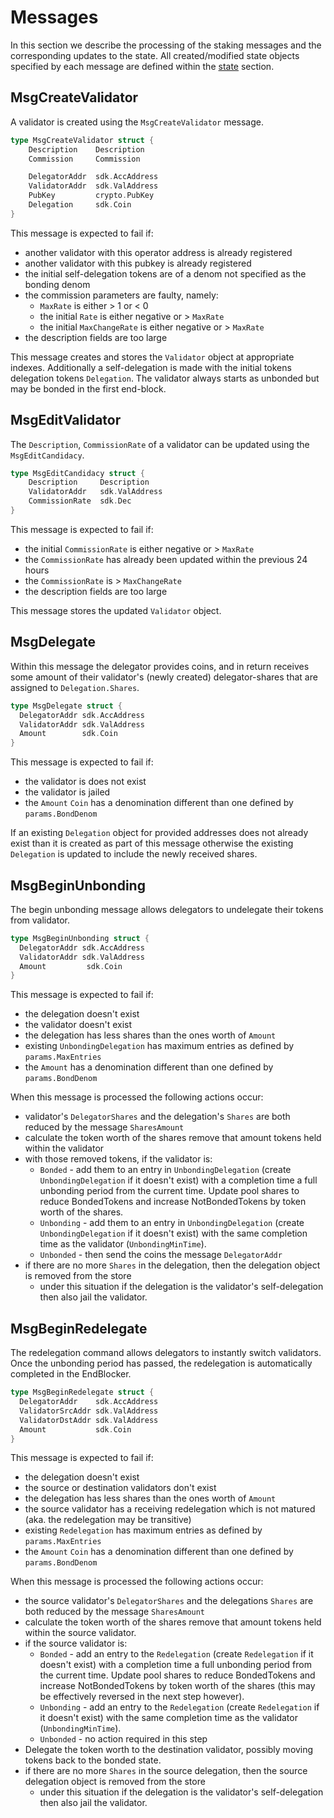 # Messages

In this section we describe the processing of the staking messages and the corresponding updates to the state. All created/modified state objects specified by each message are defined within the [state](./02_state.md) section.

## MsgCreateValidator

A validator is created using the `MsgCreateValidator` message.

```go
type MsgCreateValidator struct {
    Description    Description
    Commission     Commission

    DelegatorAddr  sdk.AccAddress
    ValidatorAddr  sdk.ValAddress
    PubKey         crypto.PubKey
    Delegation     sdk.Coin
}
```

This message is expected to fail if:

- another validator with this operator address is already registered
- another validator with this pubkey is already registered
- the initial self-delegation tokens are of a denom not specified as the bonding denom
- the commission parameters are faulty, namely:
  - `MaxRate` is either > 1 or < 0
  - the initial `Rate` is either negative or > `MaxRate`
  - the initial `MaxChangeRate` is either negative or > `MaxRate`
- the description fields are too large

This message creates and stores the `Validator` object at appropriate indexes.
Additionally a self-delegation is made with the initial tokens delegation
tokens `Delegation`. The validator always starts as unbonded but may be bonded
in the first end-block.

## MsgEditValidator

The `Description`, `CommissionRate` of a validator can be updated using the
`MsgEditCandidacy`.  

```go
type MsgEditCandidacy struct {
    Description     Description
    ValidatorAddr   sdk.ValAddress
    CommissionRate  sdk.Dec
}
```

This message is expected to fail if:

- the initial `CommissionRate` is either negative or > `MaxRate`
- the `CommissionRate` has already been updated within the previous 24 hours
- the `CommissionRate` is > `MaxChangeRate`
- the description fields are too large

This message stores the updated `Validator` object.

## MsgDelegate

Within this message the delegator provides coins, and in return receives
some amount of their validator's (newly created) delegator-shares that are
assigned to `Delegation.Shares`.

```go
type MsgDelegate struct {
  DelegatorAddr sdk.AccAddress
  ValidatorAddr sdk.ValAddress
  Amount        sdk.Coin
}
```

This message is expected to fail if:

- the validator is does not exist
- the validator is jailed
- the `Amount` `Coin` has a denomination different than one defined by `params.BondDenom`

If an existing `Delegation` object for provided addresses does not already
exist than it is created as part of this message otherwise the existing
`Delegation` is updated to include the newly received shares.

## MsgBeginUnbonding

The begin unbonding message allows delegators to undelegate their tokens from
validator.

```go
type MsgBeginUnbonding struct {
  DelegatorAddr sdk.AccAddress
  ValidatorAddr sdk.ValAddress
  Amount         sdk.Coin
}
```

This message is expected to fail if:

- the delegation doesn't exist
- the validator doesn't exist
- the delegation has less shares than the ones worth of `Amount`
- existing `UnbondingDelegation` has maximum entries as defined by `params.MaxEntries`
- the `Amount` has a denomination different than one defined by `params.BondDenom`

When this message is processed the following actions occur:

- validator's `DelegatorShares` and the delegation's `Shares` are both reduced by the message `SharesAmount`
- calculate the token worth of the shares remove that amount tokens held within the validator
- with those removed tokens, if the validator is:
  - `Bonded` - add them to an entry in `UnbondingDelegation` (create `UnbondingDelegation` if it doesn't exist) with a completion time a full unbonding period from the current time. Update pool shares to reduce BondedTokens and increase NotBondedTokens by token worth of the shares.
  - `Unbonding` - add them to an entry in `UnbondingDelegation` (create `UnbondingDelegation` if it doesn't exist) with the same completion time as the validator (`UnbondingMinTime`).
  - `Unbonded` - then send the coins the message `DelegatorAddr`
- if there are no more `Shares` in the delegation, then the delegation object is removed from the store
  - under this situation if the delegation is the validator's self-delegation then also jail the validator.

## MsgBeginRedelegate

The redelegation command allows delegators to instantly switch validators. Once
the unbonding period has passed, the redelegation is automatically completed in
the EndBlocker.

```go
type MsgBeginRedelegate struct {
  DelegatorAddr    sdk.AccAddress
  ValidatorSrcAddr sdk.ValAddress
  ValidatorDstAddr sdk.ValAddress
  Amount           sdk.Coin
}
```

This message is expected to fail if:

- the delegation doesn't exist
- the source or destination validators don't exist
- the delegation has less shares than the ones worth of `Amount`
- the source validator has a receiving redelegation which is not matured (aka. the redelegation may be transitive)
- existing `Redelegation` has maximum entries as defined by `params.MaxEntries`
- the `Amount` `Coin` has a denomination different than one defined by `params.BondDenom`

When this message is processed the following actions occur:

- the source validator's `DelegatorShares` and the delegations `Shares` are both reduced by the message `SharesAmount`
- calculate the token worth of the shares remove that amount tokens held within the source validator.
- if the source validator is:
  - `Bonded` - add an entry to the `Redelegation` (create `Redelegation` if it doesn't exist) with a completion time a full unbonding period from the current time. Update pool shares to reduce BondedTokens and increase NotBondedTokens by token worth of the shares (this may be effectively reversed in the next step however).
  - `Unbonding` - add an entry to the `Redelegation` (create `Redelegation` if it doesn't exist) with the same completion time as the validator (`UnbondingMinTime`).
  - `Unbonded` - no action required in this step
- Delegate the token worth to the destination validator, possibly moving  tokens back to the bonded state.
- if there are no more `Shares` in the source delegation, then the source delegation object is removed from the store
  - under this situation if the delegation is the validator's self-delegation then also jail the validator.
